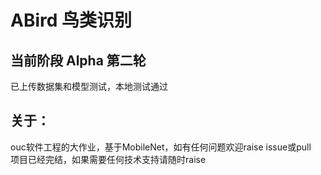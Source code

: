 # ABird 鸟类识别


## 当前阶段 Alpha 第二轮<br>
已上传数据集和模型测试，本地测试通过


## 关于：
 ouc软件工程的大作业，基于MobileNet，如有任何问题欢迎raise issue或pull<br>
 项目已经完结，如果需要任何技术支持请随时raise
 
  
